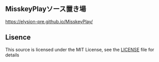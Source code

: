 ## MisskeyPlayソース置き場

https://elysion-pre.github.io/MisskeyPlay/

## Lisence

This source is licensed under the MIT License, see the [LICENSE](LICENSE) file for details
